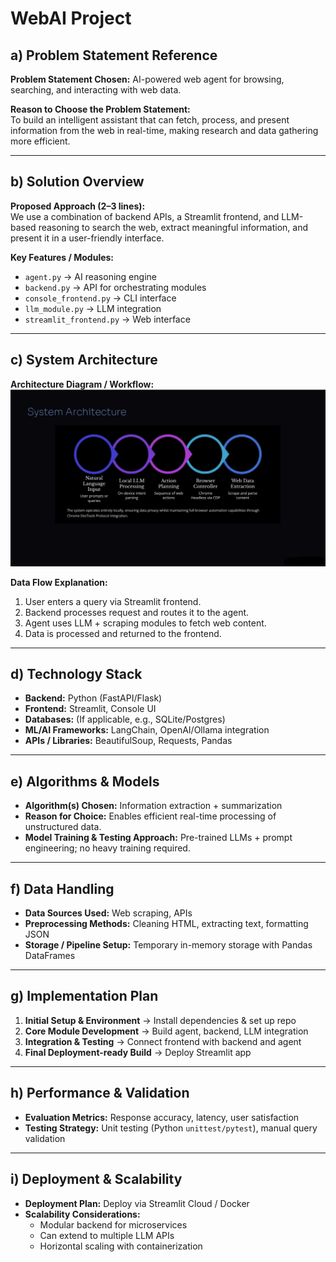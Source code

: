 # WebAI Project

## a) Problem Statement Reference
**Problem Statement Chosen:** AI-powered web agent for browsing, searching, and interacting with web data.  

**Reason to Choose the Problem Statement:**  
To build an intelligent assistant that can fetch, process, and present information from the web in real-time, making research and data gathering more efficient.  

---

## b) Solution Overview
**Proposed Approach (2–3 lines):**  
We use a combination of backend APIs, a Streamlit frontend, and LLM-based reasoning to search the web, extract meaningful information, and present it in a user-friendly interface.  

**Key Features / Modules:**  
- `agent.py` → AI reasoning engine  
- `backend.py` → API for orchestrating modules  
- `console_frontend.py` → CLI interface  
- `llm_module.py` → LLM integration  
- `streamlit_frontend.py` → Web interface  

---

## c) System Architecture
**Architecture Diagram / Workflow:**  
![System Architecture](SystemArchitecture.png)  

**Data Flow Explanation:**  
1. User enters a query via Streamlit frontend.  
2. Backend processes request and routes it to the agent.  
3. Agent uses LLM + scraping modules to fetch web content.  
4. Data is processed and returned to the frontend.  

---

## d) Technology Stack
- **Backend:** Python (FastAPI/Flask)  
- **Frontend:** Streamlit, Console UI  
- **Databases:** (If applicable, e.g., SQLite/Postgres)  
- **ML/AI Frameworks:** LangChain, OpenAI/Ollama integration  
- **APIs / Libraries:** BeautifulSoup, Requests, Pandas  

---

## e) Algorithms & Models
- **Algorithm(s) Chosen:** Information extraction + summarization  
- **Reason for Choice:** Enables efficient real-time processing of unstructured data.  
- **Model Training & Testing Approach:** Pre-trained LLMs + prompt engineering; no heavy training required.  

---

## f) Data Handling
- **Data Sources Used:** Web scraping, APIs  
- **Preprocessing Methods:** Cleaning HTML, extracting text, formatting JSON  
- **Storage / Pipeline Setup:** Temporary in-memory storage with Pandas DataFrames  

---

## g) Implementation Plan
1. **Initial Setup & Environment** → Install dependencies & set up repo  
2. **Core Module Development** → Build agent, backend, LLM integration  
3. **Integration & Testing** → Connect frontend with backend and agent  
4. **Final Deployment-ready Build** → Deploy Streamlit app  

---

## h) Performance & Validation
- **Evaluation Metrics:** Response accuracy, latency, user satisfaction  
- **Testing Strategy:** Unit testing (Python `unittest/pytest`), manual query validation  

---

## i) Deployment & Scalability
- **Deployment Plan:** Deploy via Streamlit Cloud / Docker  
- **Scalability Considerations:**  
  - Modular backend for microservices  
  - Can extend to multiple LLM APIs  
  - Horizontal scaling with containerization  

